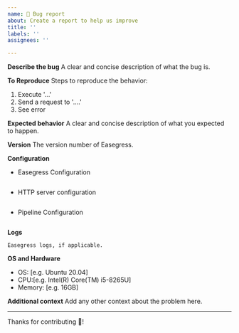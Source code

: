 ```yaml
---
name: 🐞 Bug report
about: Create a report to help us improve
title: ''
labels: ''
assignees: ''

---
```


**Describe the bug**
A clear and concise description of what the bug is.

**To Reproduce**
Steps to reproduce the behavior:
1. Execute '...'
2. Send a request to '....'
3. See error

**Expected behavior**
A clear and concise description of what you expected to happen.

**Version**
The version number of Easegress.

**Configuration**
* Easegress Configuration
```yaml
```

* HTTP server configuration
```yaml
```

* Pipeline Configuration
```yaml
```

**Logs**
```
Easegress logs, if applicable.
```

**OS and Hardware**
 - OS: [e.g. Ubuntu 20.04]
 - CPU:[e.g. Intel(R) Core(TM) i5-8265U]
 - Memory: [e.g. 16GB]

**Additional context**
Add any other context about the problem here.


---
Thanks for contributing 🎉!
